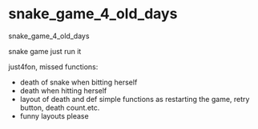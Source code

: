 # snake_game_4_old_days
snake_game_4_old_days

snake game
just run it

just4fon, missed functions:
  - death of snake when bitting herself 
  - death when hitting herself
  - layout of death and def simple functions as restarting the game, retry button, death count.etc.
  - funny layouts please

